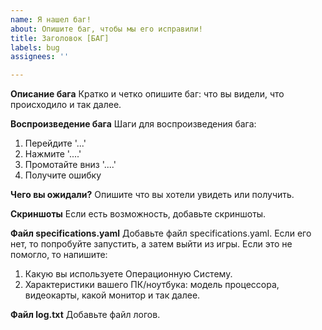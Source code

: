 ```yaml
---
name: Я нашел баг!
about: Опишите баг, чтобы мы его исправили!
title: Заголовок [БАГ]
labels: bug
assignees: ''

---
```


**Описание бага**
Кратко и четко опишите баг: что вы видели, что происходило и так далее.

**Воспроизведение бага**
Шаги для воспроизведения бага:
1. Перейдите '...'
2. Нажмите '....'
3. Промотайте вниз '....'
4. Получите ошибку

**Чего вы ожидали?**
Опишите что вы хотели увидеть или получить.

**Скриншоты**
Если есть возможность, добавьте скриншоты.

**Файл specifications.yaml**
Добавьте файл specifications.yaml. Если его нет, то попробуйте запустить, а затем выйти из игры. Если это не помогло, то напишите:
1. Какую вы используете Операционную Систему.
2. Характеристики вашего ПК/ноутбука: модель процессора, видеокарты, какой монитор и так далее.

**Файл log.txt**
Добавьте файл логов.
